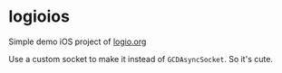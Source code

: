 # logioios
Simple demo iOS project of [logio.org](logio.org)

Use a custom socket to make it instead of `GCDAsyncSocket`. So it's cute.

